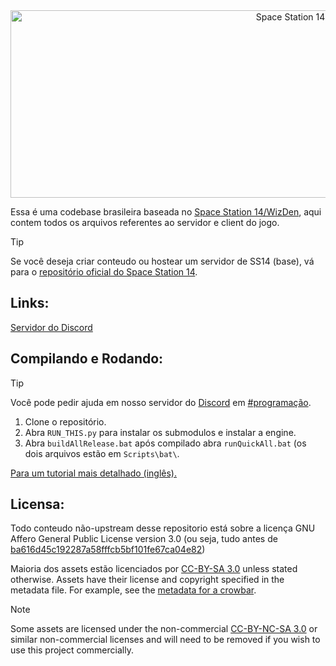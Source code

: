 <div class="header" align="center">  
<img alt="Space Station 14" width="880" height="300" src="https://raw.githubusercontent.com/space-wizards/asset-dump/de329a7898bb716b9d5ba9a0cd07f38e61f1ed05/github-logo.svg">  
</div>

Essa é uma codebase brasileira baseada no [Space Station 14/WizDen](https://github.com/space-wizards/space-station-14), aqui contem todos os arquivos referentes ao servidor e client do jogo.

> [!TIP]
> Se você deseja criar conteudo ou hostear um servidor de SS14 (base), vá para o [repositório oficial do Space Station 14](https://github.com/space-wizards/space-station-14).

## Links:

[Servidor do Discord](https://discord.gg/9SUUREbMbq)

## Compilando e Rodando:

> [!TIP]
> Você pode pedir ajuda em nosso servidor do [Discord](https://discord.gg/9SUUREbMbq) em [#programação](https://discord.com/channels/1296583940731179100/1299917674700083211).

1. Clone o repositório.
2. Abra `RUN_THIS.py` para instalar os submodulos e instalar a engine.
3. Abra `buildAllRelease.bat` após compilado abra `runQuickAll.bat` (os dois arquivos estão em `Scripts\bat\`.

[Para um tutorial mais detalhado (inglês).](https://docs.goobstation.com/en/general-development/setup.html)

## Licensa:

Todo conteudo não-upstream desse repositorio está sobre a licença GNU Affero General Public License version 3.0 (ou seja, tudo antes de [ba616d45c192287a58fffcb5bf101fe67ca04e82](https://github.com/Gaby-Station/Projeto-Secreto/commit/ba616d45c192287a58fffcb5bf101fe67ca04e82))

Maioria dos assets estão licenciados por [CC-BY-SA 3.0](https://creativecommons.org/licenses/by-sa/3.0/) unless stated otherwise. Assets have their license and copyright specified in the metadata file. For example, see the [metadata for a crowbar](https://github.com/space-wizards/space-station-14/blob/master/Resources/Textures/Objects/Tools/crowbar.rsi/meta.json).  

> [!NOTE]
> Some assets are licensed under the non-commercial [CC-BY-NC-SA 3.0](https://creativecommons.org/licenses/by-nc-sa/3.0/) or similar non-commercial licenses and will need to be removed if you wish to use this project commercially.
